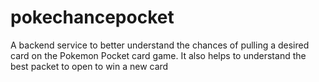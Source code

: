 # pokechancepocket
A backend service to better understand the chances of pulling a desired card on the Pokemon Pocket card game. It also helps to understand the best packet to open to win a new card
